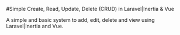 #Simple Create, Read, Update, Delete (CRUD) in Laravel|Inertia & Vue

A simple and basic system to add, edit, delete and view using Laravel|Inertia and Vue.
